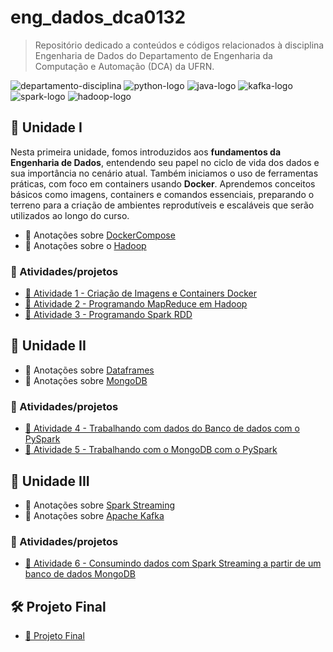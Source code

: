 # eng_dados_dca0132

> Repositório dedicado a conteúdos e códigos relacionados à disciplina Engenharia de Dados do Departamento de Engenharia da Computação e Automação (DCA) da UFRN.

![departamento-disciplina](https://img.shields.io/badge/dca-Engenharia_de_Dados-blue?style=for-the-badge)
![python-logo](https://img.shields.io/badge/Python-3776AB?style=for-the-badge&logo=python&logoColor=white)
![java-logo](https://img.shields.io/badge/Java-ED8B00?style=for-the-badge&logo=openjdk&logoColor=white)
![kafka-logo](https://img.shields.io/badge/Apache_Kafka-231F20?style=for-the-badge&logo=apache-kafka&logoColor=white)
![spark-logo](https://img.shields.io/badge/Apache_Spark-FDEE21?style=for-the-badge&logo=apachespark&logoColor=black)
![hadoop-logo](https://img.shields.io/badge/Apache_Hadoop-66CCFF?style=for-the-badge&logo=apachehadoop&logoColor=black)

## 🚀 Unidade I

Nesta primeira unidade, fomos introduzidos aos **fundamentos da Engenharia de Dados**, entendendo seu papel no ciclo de vida dos dados e sua importância no cenário atual. Também iniciamos o uso de ferramentas práticas, com foco em containers usando **Docker**. Aprendemos conceitos básicos como imagens, containers e comandos essenciais, preparando o terreno para a criação de ambientes reprodutíveis e escaláveis que serão utilizados ao longo do curso.

- 📑 Anotações sobre [DockerCompose](./uni1/notes_docker.md)
- 📑 Anotações sobre o [Hadoop](./uni1/notes_hadoop.md)

### 🎯 Atividades/projetos

- [📌 Atividade 1 - Criação de Imagens e Containers Docker](./uni1/atividade1/descricao.md)
- [📌 Atividade 2 - Programando MapReduce em Hadoop](./uni1/atividade2/descricao.md)
- [📌 Atividade 3 - Programando Spark RDD](./uni1/atividade3/descricao.md)

## 🚀 Unidade II

- 📑 Anotações sobre [Dataframes](./uni2/dataframes.md)
- 📑 Anotações sobre [MongoDB](./uni2/mongodb.md)

### 🎯 Atividades/projetos

- [📌 Atividade 4 - Trabalhando com dados do Banco de dados com o PySpark](./uni2/atividade1/atividade1.md)
- [📌 Atividade 5 - Trabalhando com o MongoDB com o PySpark](./uni2/atividade2/atividade2.md)

## 🚀 Unidade III

- 📑 Anotações sobre [Spark Streaming](./uni3/streaming.md)
- 📑 Anotações sobre [Apache Kafka](./uni3/kafka.md)

### 🎯 Atividades/projetos

- [📌 Atividade 6 - Consumindo dados com Spark Streaming a partir de um banco de dados MongoDB](./uni3/atividade1.md)

## 🛠️ Projeto Final

- [📌 Projeto Final](./proj_final/projeto_final.md)

